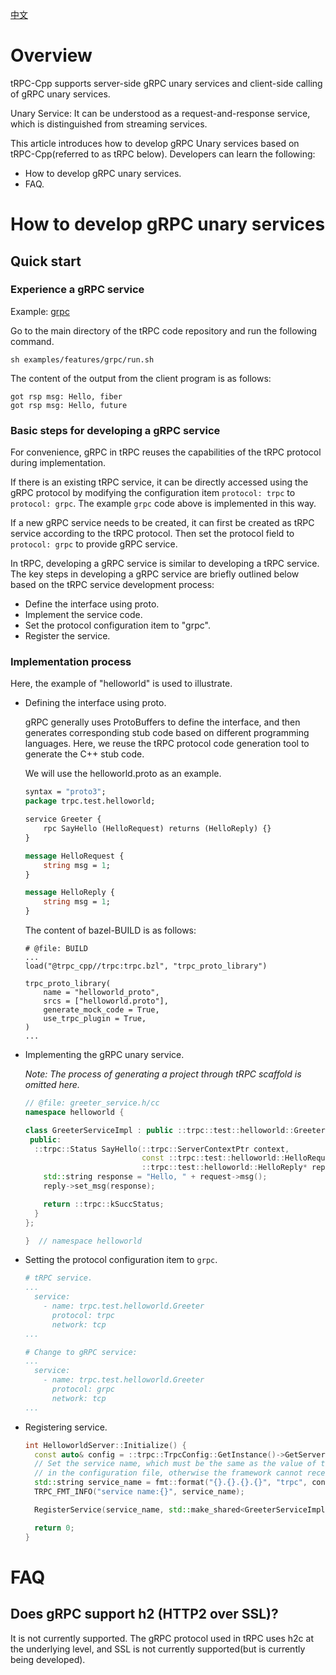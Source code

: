 [中文](../zh/grpc_protocol_service.md)

# Overview

tRPC-Cpp supports server-side gRPC unary services and client-side calling of gRPC unary services.

Unary Service: It can be understood as a request-and-response service, which is distinguished from streaming services.

This article introduces how to develop gRPC Unary services based on tRPC-Cpp(referred to as tRPC below). Developers can
learn the following:

* How to develop gRPC unary services.
* FAQ.

# How to develop gRPC unary services

## Quick start

### Experience a gRPC service

Example: [grpc](../../examples/features/grpc)

Go to the main directory of the tRPC code repository and run the following command.

```shell
sh examples/features/grpc/run.sh
```

The content of the output from the client program is as follows:

``` text
got rsp msg: Hello, fiber
got rsp msg: Hello, future
```

### Basic steps for developing a gRPC service

For convenience, gRPC in tRPC reuses the capabilities of the tRPC protocol during implementation.

If there is an existing tRPC service, it can be directly accessed using the gRPC protocol by modifying the configuration
item `protocol: trpc` to `protocol: grpc`. The example `grpc` code above is implemented in this way.

If a new gRPC service needs to be created, it can first be created as tRPC service according to the tRPC protocol. Then
set the protocol field to `protocol: grpc` to provide gRPC service.

In tRPC, developing a gRPC service is similar to developing a tRPC service. The key steps in developing a gRPC service
are briefly outlined below based on the tRPC service development process:

* Define the interface using proto.
* Implement the service code.
* Set the protocol configuration item to "grpc".
* Register the service.

### Implementation process

Here, the example of "helloworld" is used to illustrate.

* Defining the interface using proto.
  
  gRPC generally uses ProtoBuffers to define the interface, and then generates corresponding stub code based on different
  programming languages. Here, we reuse the tRPC protocol code generation tool to generate the C++ stub code.
  
  We will use the helloworld.proto as an example.
  
  ```protobuf
  syntax = "proto3";
  package trpc.test.helloworld;
  
  service Greeter {
      rpc SayHello (HelloRequest) returns (HelloReply) {}
  }
  
  message HelloRequest {
      string msg = 1;
  }
  
  message HelloReply {
      string msg = 1;
  }
  ```
  
  The content of bazel-BUILD is as follows:
  
  ```bzl
  # @file: BUILD
  ...
  load("@trpc_cpp//trpc:trpc.bzl", "trpc_proto_library")
  
  trpc_proto_library(
      name = "helloworld_proto",
      srcs = ["helloworld.proto"],
      generate_mock_code = True,
      use_trpc_plugin = True,
  )
  ...
  ```

* Implementing the gRPC unary service.

  *Note: The process of generating a project through tRPC scaffold is omitted here.*
  
  ```cpp
  // @file: greeter_service.h/cc
  namespace helloworld {
  
  class GreeterServiceImpl : public ::trpc::test::helloworld::Greeter {
   public:
    ::trpc::Status SayHello(::trpc::ServerContextPtr context,
                            const ::trpc::test::helloworld::HelloRequest* request,
                            ::trpc::test::helloworld::HelloReply* reply) {
      std::string response = "Hello, " + request->msg();
      reply->set_msg(response);
  
      return ::trpc::kSuccStatus;
    }
  };
  
  }  // namespace helloworld 
  ```

* Setting the protocol configuration item to `grpc`.

  ```yaml
  # tRPC service.
  ...
    service:
      - name: trpc.test.helloworld.Greeter
        protocol: trpc
        network: tcp
  ...
  
  # Change to gRPC service:
  ... 
    service:
      - name: trpc.test.helloworld.Greeter
        protocol: grpc
        network: tcp
  ...
  ```

* Registering service.

  ```cpp
  int HelloworldServer::Initialize() {
    const auto& config = ::trpc::TrpcConfig::GetInstance()->GetServerConfig();
    // Set the service name, which must be the same as the value of the `/server/service/name` configuration item
    // in the configuration file, otherwise the framework cannot receive requests normally.
    std::string service_name = fmt::format("{}.{}.{}.{}", "trpc", config.app, config.server, "Greeter");
    TRPC_FMT_INFO("service name:{}", service_name);
  
    RegisterService(service_name, std::make_shared<GreeterServiceImpl>());
  
    return 0;
  }
  ```

# FAQ

## Does gRPC support h2 (HTTP2 over SSL)?

It is not currently supported. The gRPC protocol used in tRPC uses h2c at the underlying level, and SSL is not currently
supported(but is currently being developed).
